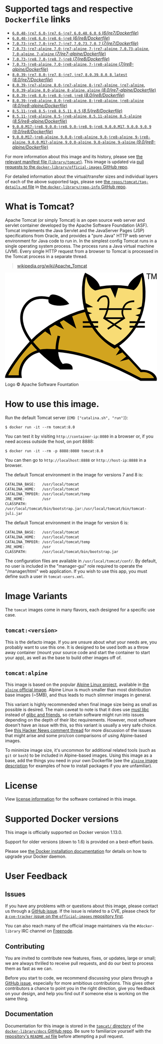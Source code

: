 # Supported tags and respective `Dockerfile` links

-	[`6.0.48-jre7`, `6.0-jre7`, `6-jre7`, `6.0.48`, `6.0`, `6` (*6/jre7/Dockerfile*)](https://github.com/docker-library/tomcat/blob/e5ee9fb792276e4558733e22b3fb02af9de91ef5/6/jre7/Dockerfile)
-	[`6.0.48-jre8`, `6.0-jre8`, `6-jre8` (*6/jre8/Dockerfile*)](https://github.com/docker-library/tomcat/blob/e5ee9fb792276e4558733e22b3fb02af9de91ef5/6/jre8/Dockerfile)
-	[`7.0.73-jre7`, `7.0-jre7`, `7-jre7`, `7.0.73`, `7.0`, `7` (*7/jre7/Dockerfile*)](https://github.com/docker-library/tomcat/blob/e5ee9fb792276e4558733e22b3fb02af9de91ef5/7/jre7/Dockerfile)
-	[`7.0.73-jre7-alpine`, `7.0-jre7-alpine`, `7-jre7-alpine`, `7.0.73-alpine`, `7.0-alpine`, `7-alpine` (*7/jre7-alpine/Dockerfile*)](https://github.com/docker-library/tomcat/blob/1651e929e7d4c9785b602cb93cdd2503573c3834/7/jre7-alpine/Dockerfile)
-	[`7.0.73-jre8`, `7.0-jre8`, `7-jre8` (*7/jre8/Dockerfile*)](https://github.com/docker-library/tomcat/blob/e5ee9fb792276e4558733e22b3fb02af9de91ef5/7/jre8/Dockerfile)
-	[`7.0.73-jre8-alpine`, `7.0-jre8-alpine`, `7-jre8-alpine` (*7/jre8-alpine/Dockerfile*)](https://github.com/docker-library/tomcat/blob/1651e929e7d4c9785b602cb93cdd2503573c3834/7/jre8-alpine/Dockerfile)
-	[`8.0.39-jre7`, `8.0-jre7`, `8-jre7`, `jre7`, `8.0.39`, `8.0`, `8`, `latest` (*8.0/jre7/Dockerfile*)](https://github.com/docker-library/tomcat/blob/e5ee9fb792276e4558733e22b3fb02af9de91ef5/8.0/jre7/Dockerfile)
-	[`8.0.39-jre7-alpine`, `8.0-jre7-alpine`, `8-jre7-alpine`, `jre7-alpine`, `8.0.39-alpine`, `8.0-alpine`, `8-alpine`, `alpine` (*8.0/jre7-alpine/Dockerfile*)](https://github.com/docker-library/tomcat/blob/3c72bd6721ab6645badc72c164cbe6f3a8970bdb/8.0/jre7-alpine/Dockerfile)
-	[`8.0.39-jre8`, `8.0-jre8`, `8-jre8`, `jre8` (*8.0/jre8/Dockerfile*)](https://github.com/docker-library/tomcat/blob/e5ee9fb792276e4558733e22b3fb02af9de91ef5/8.0/jre8/Dockerfile)
-	[`8.0.39-jre8-alpine`, `8.0-jre8-alpine`, `8-jre8-alpine`, `jre8-alpine` (*8.0/jre8-alpine/Dockerfile*)](https://github.com/docker-library/tomcat/blob/3c72bd6721ab6645badc72c164cbe6f3a8970bdb/8.0/jre8-alpine/Dockerfile)
-	[`8.5.11-jre8`, `8.5-jre8`, `8.5.11`, `8.5` (*8.5/jre8/Dockerfile*)](https://github.com/docker-library/tomcat/blob/023eb5126ff70b769f1f84b28c440fb6128bffe7/8.5/jre8/Dockerfile)
-	[`8.5.11-jre8-alpine`, `8.5-jre8-alpine`, `8.5.11-alpine`, `8.5-alpine` (*8.5/jre8-alpine/Dockerfile*)](https://github.com/docker-library/tomcat/blob/023eb5126ff70b769f1f84b28c440fb6128bffe7/8.5/jre8-alpine/Dockerfile)
-	[`9.0.0.M17-jre8`, `9.0.0-jre8`, `9.0-jre8`, `9-jre8`, `9.0.0.M17`, `9.0.0`, `9.0`, `9` (*9.0/jre8/Dockerfile*)](https://github.com/docker-library/tomcat/blob/075a394e34f7329415e87ad5f0d77d46aac24876/9.0/jre8/Dockerfile)
-	[`9.0.0.M17-jre8-alpine`, `9.0.0-jre8-alpine`, `9.0-jre8-alpine`, `9-jre8-alpine`, `9.0.0.M17-alpine`, `9.0.0-alpine`, `9.0-alpine`, `9-alpine` (*9.0/jre8-alpine/Dockerfile*)](https://github.com/docker-library/tomcat/blob/075a394e34f7329415e87ad5f0d77d46aac24876/9.0/jre8-alpine/Dockerfile)

For more information about this image and its history, please see [the relevant manifest file (`library/tomcat`)](https://github.com/docker-library/official-images/blob/master/library/tomcat). This image is updated via [pull requests to the `docker-library/official-images` GitHub repo](https://github.com/docker-library/official-images/pulls?q=label%3Alibrary%2Ftomcat).

For detailed information about the virtual/transfer sizes and individual layers of each of the above supported tags, please see [the `repos/tomcat/tag-details.md` file](https://github.com/docker-library/repo-info/blob/master/repos/tomcat/tag-details.md) in [the `docker-library/repo-info` GitHub repo](https://github.com/docker-library/repo-info).

# What is Tomcat?

Apache Tomcat (or simply Tomcat) is an open source web server and servlet container developed by the Apache Software Foundation (ASF). Tomcat implements the Java Servlet and the JavaServer Pages (JSP) specifications from Oracle, and provides a "pure Java" HTTP web server environment for Java code to run in. In the simplest config Tomcat runs in a single operating system process. The process runs a Java virtual machine (JVM). Every single HTTP request from a browser to Tomcat is processed in the Tomcat process in a separate thread.

> [wikipedia.org/wiki/Apache_Tomcat](https://en.wikipedia.org/wiki/Apache_Tomcat)

![logo](https://raw.githubusercontent.com/docker-library/docs/8e31eb93a02d504d0cfe1da435aa31b377fc627d/tomcat/logo.png)Logo &copy; Apache Software Fountation

# How to use this image.

Run the default Tomcat server (`CMD ["catalina.sh", "run"]`):

```console
$ docker run -it --rm tomcat:8.0
```

You can test it by visiting `http://container-ip:8080` in a browser or, if you need access outside the host, on port 8888:

```console
$ docker run -it --rm -p 8888:8080 tomcat:8.0
```

You can then go to `http://localhost:8888` or `http://host-ip:8888` in a browser.

The default Tomcat environment in the image for versions 7 and 8 is:

	CATALINA_BASE:   /usr/local/tomcat
	CATALINA_HOME:   /usr/local/tomcat
	CATALINA_TMPDIR: /usr/local/tomcat/temp
	JRE_HOME:        /usr
	CLASSPATH:       /usr/local/tomcat/bin/bootstrap.jar:/usr/local/tomcat/bin/tomcat-juli.jar

The default Tomcat environment in the image for version 6 is:

	CATALINA_BASE:   /usr/local/tomcat
	CATALINA_HOME:   /usr/local/tomcat
	CATALINA_TMPDIR: /usr/local/tomcat/temp
	JRE_HOME:        /usr
	CLASSPATH:       /usr/local/tomcat/bin/bootstrap.jar

The configuration files are available in `/usr/local/tomcat/conf/`. By default, no user is included in the "manager-gui" role required to operate the "/manager/html" web application. If you wish to use this app, you must define such a user in `tomcat-users.xml`.

# Image Variants

The `tomcat` images come in many flavors, each designed for a specific use case.

## `tomcat:<version>`

This is the defacto image. If you are unsure about what your needs are, you probably want to use this one. It is designed to be used both as a throw away container (mount your source code and start the container to start your app), as well as the base to build other images off of.

## `tomcat:alpine`

This image is based on the popular [Alpine Linux project](http://alpinelinux.org), available in [the `alpine` official image](https://hub.docker.com/_/alpine). Alpine Linux is much smaller than most distribution base images (~5MB), and thus leads to much slimmer images in general.

This variant is highly recommended when final image size being as small as possible is desired. The main caveat to note is that it does use [musl libc](http://www.musl-libc.org) instead of [glibc and friends](http://www.etalabs.net/compare_libcs.html), so certain software might run into issues depending on the depth of their libc requirements. However, most software doesn't have an issue with this, so this variant is usually a very safe choice. See [this Hacker News comment thread](https://news.ycombinator.com/item?id=10782897) for more discussion of the issues that might arise and some pro/con comparisons of using Alpine-based images.

To minimize image size, it's uncommon for additional related tools (such as `git` or `bash`) to be included in Alpine-based images. Using this image as a base, add the things you need in your own Dockerfile (see the [`alpine` image description](https://hub.docker.com/_/alpine/) for examples of how to install packages if you are unfamiliar).

# License

View [license information](https://www.apache.org/licenses/LICENSE-2.0) for the software contained in this image.

# Supported Docker versions

This image is officially supported on Docker version 1.13.0.

Support for older versions (down to 1.6) is provided on a best-effort basis.

Please see [the Docker installation documentation](https://docs.docker.com/installation/) for details on how to upgrade your Docker daemon.

# User Feedback

## Issues

If you have any problems with or questions about this image, please contact us through a [GitHub issue](https://github.com/docker-library/tomcat/issues). If the issue is related to a CVE, please check for [a `cve-tracker` issue on the `official-images` repository first](https://github.com/docker-library/official-images/issues?q=label%3Acve-tracker).

You can also reach many of the official image maintainers via the `#docker-library` IRC channel on [Freenode](https://freenode.net).

## Contributing

You are invited to contribute new features, fixes, or updates, large or small; we are always thrilled to receive pull requests, and do our best to process them as fast as we can.

Before you start to code, we recommend discussing your plans through a [GitHub issue](https://github.com/docker-library/tomcat/issues), especially for more ambitious contributions. This gives other contributors a chance to point you in the right direction, give you feedback on your design, and help you find out if someone else is working on the same thing.

## Documentation

Documentation for this image is stored in the [`tomcat/` directory](https://github.com/docker-library/docs/tree/master/tomcat) of the [`docker-library/docs` GitHub repo](https://github.com/docker-library/docs). Be sure to familiarize yourself with the [repository's `README.md` file](https://github.com/docker-library/docs/blob/master/README.md) before attempting a pull request.

